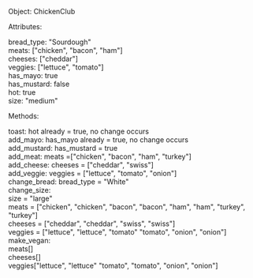 Object: ChickenClub

Attributes:  

bread_type: "Sourdough"  
meats: ["chicken", "bacon", "ham"]  
cheeses: ["cheddar"]  
veggies: ["lettuce", "tomato"]  
has_mayo: true  
has_mustard: false  
hot: true  
size: "medium"  


Methods:

toast: hot already = true, no change occurs  
add_mayo: has_mayo already = true, no change occurs  
add_mustard: has_mustard = true  
add_meat: meats =["chicken", "bacon", "ham", "turkey"]  
add_cheese: cheeses = ["cheddar", "swiss"]  
add_veggie: veggies = ["lettuce", "tomato", "onion"]  
change_bread: bread_type = "White"  
change_size:  
             size = "large"  
             meats = ["chicken", "chicken", "bacon", "bacon", "ham", "ham", "turkey", "turkey"]  
             cheeses = ["cheddar", "cheddar", "swiss", "swiss"]  
             veggies = ["lettuce", "lettuce", "tomato" "tomato", "onion", "onion"]  
make_vegan:  
            meats[]  
            cheeses[]  
            veggies["lettuce", "lettuce" "tomato", "tomato", "onion", "onion"]  
